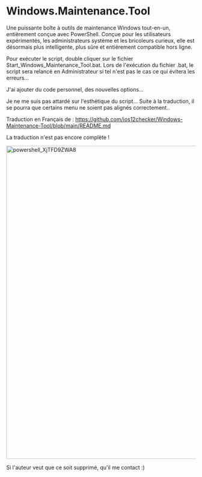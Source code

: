# Windows.Maintenance.Tool
Une puissante boîte à outils de maintenance Windows tout-en-un, entièrement conçue avec PowerShell. Conçue pour les utilisateurs expérimentés, les administrateurs système et les bricoleurs curieux, elle est désormais plus intelligente, plus sûre et entièrement compatible hors ligne.

Pour exécuter le script, double cliquer sur le fichier Start_Windows_Maintenance_Tool.bat.
Lors de l'exécution du fichier .bat, le script sera relancé en Administrateur si tel n'est pas le cas ce qui évitera les erreurs...

J'ai ajouter du code personnel, des nouvelles options...

Je ne me suis pas attardé sur l'esthétique du script... Suite à la traduction, il se pourra que certains menu ne soient pas alignés correctement..

Traduction en Français de : https://github.com/ios12checker/Windows-Maintenance-Tool/blob/main/README.md

La traduction n'est pas encore complète !

<img width="1219" height="832" alt="powershell_XjTFD9ZWA8" src="https://github.com/user-attachments/assets/73d11d4d-0fed-4db4-8362-8937c7e715c6" />

Si l'auteur veut que ce soit supprimé, qu'il me contact :)
